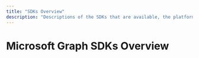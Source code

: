 ```yaml
---
title: "SDKs Overview"
description: "Descriptions of the SDKs that are available, the platforms they support, and the value they provide to developers."
---
```


# Microsoft Graph SDKs Overview

